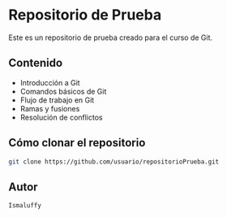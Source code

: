 # Repositorio de Prueba

Este es un repositorio de prueba creado para el curso de Git.

## Contenido

- Introducción a Git
- Comandos básicos de Git
- Flujo de trabajo en Git
- Ramas y fusiones
- Resolución de conflictos

## Cómo clonar el repositorio

```bash
git clone https://github.com/usuario/repositorioPrueba.git
```

## Autor

``` bash
Ismaluffy
```

